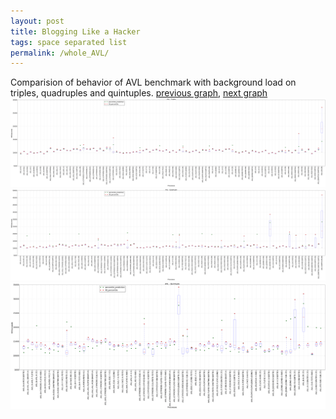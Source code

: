 ```yaml
---
layout: post
title: Blogging Like a Hacker
tags: space separated list
permalink: /whole_AVL/
---
```


Comparision of behavior of AVL benchmark with background load on triples, quadruples and quintuples.
[previous graph](../README.md/), [next graph](../whole_A/)
<img src="./images/triple/AVL_box.png" alt="graph figure"><img src="./images/quadruple/AVL_box.png" alt="graph figure"><img src="./images/quintuple/AVL_box.png" alt="graph figure">